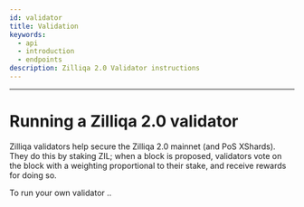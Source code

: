 ```yaml
---
id: validator
title: Validation
keywords:
  - api
  - introduction
  - endpoints
description: Zilliqa 2.0 Validator instructions
---
```


---

# Running a Zilliqa 2.0 validator

Zilliqa validators help secure the Zilliqa 2.0 mainnet (and PoS
XShards). They do this by staking ZIL; when a block is proposed,
validators vote on the block with a weighting proportional to their
stake, and receive rewards for doing so.

To run your own validator ..
